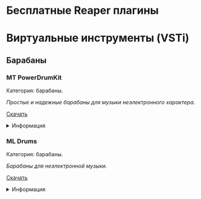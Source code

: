 # Бесплатные Reaper плагины

# Виртуальные инструменты (VSTi)

## Барабаны

### MT PowerDrumKit

Категория: барабаны.

_Простые и надежные барабаны для музыки неэлектронного характера._

[Скачать](https://plugins4free.com/plugin/2783/)

<details>
  <summary>Информация</summary>
  
- Сайт производителя: https://www.powerdrumkit.com/
- Страница загрузки: https://www.powerdrumkit.com/download76187.php
- Скачать: https://plugins4free.com/plugin/2783/

</details>


### ML Drums

Категория: барабаны.

_Барабаны для неэлектронной музыки._

[Скачать](https://ml-sound-lab.com/pages/ml-drums)

<details>
  <summary>Информация</summary>
  
- Сайт производителя: https://ml-sound-lab.com/
- Страница загрузки: https://ml-sound-lab.com/pages/ml-drums

</details>

